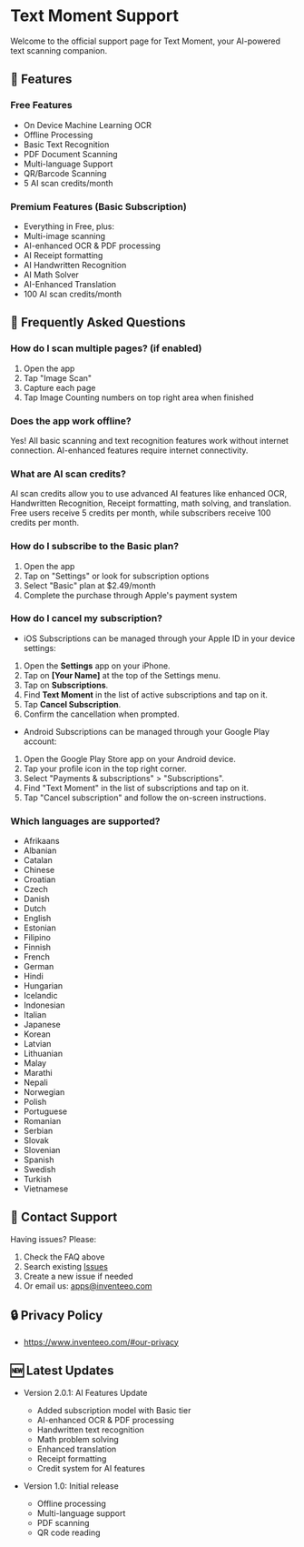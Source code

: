 # Text Moment Support
Welcome to the official support page for Text Moment, your AI-powered text scanning companion.

## 📱 Features

### Free Features
- On Device Machine Learning OCR
- Offline Processing
- Basic Text Recognition
- PDF Document Scanning
- Multi-language Support
- QR/Barcode Scanning
- 5 AI scan credits/month

### Premium Features (Basic Subscription)
- Everything in Free, plus:
- Multi-image scanning
- AI-enhanced OCR & PDF processing
- AI Receipt formatting
- AI Handwritten Recognition
- AI Math Solver
- AI-Enhanced Translation
- 100 AI scan credits/month

## 🤔 Frequently Asked Questions

### How do I scan multiple pages? (if enabled)
1. Open the app
2. Tap "Image Scan"
3. Capture each page
4. Tap Image Counting numbers on top right area when finished

### Does the app work offline?
Yes! All basic scanning and text recognition features work without internet connection. AI-enhanced features require internet connectivity.

### What are AI scan credits?
AI scan credits allow you to use advanced AI features like enhanced OCR, Handwritten Recognition, Receipt formatting, math solving, and translation. Free users receive 5 credits per month, while subscribers receive 100 credits per month.

### How do I subscribe to the Basic plan?
1. Open the app
2. Tap on "Settings" or look for subscription options
3. Select "Basic" plan at $2.49/month
4. Complete the purchase through Apple's payment system

### How do I cancel my subscription?
- iOS
Subscriptions can be managed through your Apple ID in your device settings:

1. Open the **Settings** app on your iPhone.
2. Tap on **[Your Name]** at the top of the Settings menu.
3. Tap on **Subscriptions**.
4. Find **Text Moment** in the list of active subscriptions and tap on it.
5. Tap **Cancel Subscription**.
6. Confirm the cancellation when prompted.

- Android
Subscriptions can be managed through your Google Play account:

1. Open the Google Play Store app on your Android device.
2. Tap your profile icon in the top right corner.
3. Select "Payments & subscriptions" > "Subscriptions".
4. Find "Text Moment" in the list of subscriptions and tap on it.
5. Tap "Cancel subscription" and follow the on-screen instructions.


### Which languages are supported?
- Afrikaans
- Albanian
- Catalan
- Chinese
- Croatian
- Czech
- Danish
- Dutch
- English
- Estonian
- Filipino
- Finnish
- French
- German
- Hindi
- Hungarian
- Icelandic
- Indonesian
- Italian
- Japanese
- Korean
- Latvian
- Lithuanian
- Malay
- Marathi
- Nepali
- Norwegian
- Polish
- Portuguese
- Romanian
- Serbian
- Slovak
- Slovenian
- Spanish
- Swedish
- Turkish
- Vietnamese

## 📧 Contact Support
Having issues? Please:
1. Check the FAQ above
2. Search existing [Issues](https://github.com/inventeeo/textmoment-support/issues)
3. Create a new issue if needed
4. Or email us: apps@inventeeo.com

## 🔒 Privacy Policy
- https://www.inventeeo.com/#our-privacy

## 🆕 Latest Updates
- Version 2.0.1: AI Features Update
  - Added subscription model with Basic tier
  - AI-enhanced OCR & PDF processing
  - Handwritten text recognition
  - Math problem solving
  - Enhanced translation
  - Receipt formatting
  - Credit system for AI features

- Version 1.0: Initial release
  - Offline processing
  - Multi-language support
  - PDF scanning
  - QR code reading
